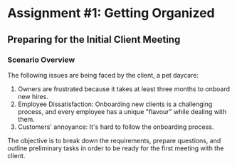 # Assignment #1: Getting Organized  
## Preparing for the Initial Client Meeting  

### Scenario Overview  

The following issues are being faced by the client, a pet daycare:

1. Owners are frustrated because it takes at least three months to onboard new hires.
2. Employee Dissatisfaction: Onboarding new clients is a challenging process, and every employee has a unique "flavour" while dealing with them.
3. Customers' annoyance: It's hard to follow the onboarding process.

The objective is to break down the requirements, prepare questions, and outline preliminary tasks in order to be ready for the first meeting with the client.
